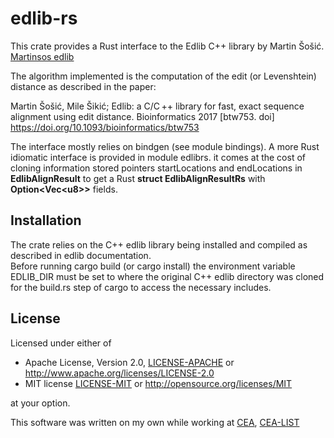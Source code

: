 # edlib-rs

This crate provides a Rust interface to the Edlib C++ library by Martin Šošić. [Martinsos edlib](https://github.com/Martinsos/edlib)

The algorithm implemented is the computation of the edit (or Levenshtein) distance as described in the paper:

Martin Šošić, Mile Šikić; Edlib: a C/C ++ library for fast, exact sequence alignment using edit distance. Bioinformatics 2017 [btw753. doi] <https://doi.org/10.1093/bioinformatics/btw753>

The interface mostly relies on bindgen (see module bindings). A more Rust idiomatic interface is provided
in module edlibrs. it comes at the cost of cloning information stored pointers startLocations and endLocations in **EdlibAlignResult** to get a Rust **struct EdlibAlignResultRs** with **Option<Vec\<u8\>>** fields.

## Installation

The crate relies on the C++ edlib library being installed and compiled as described in edlib documentation.  
Before running cargo build (or cargo install) the environment variable EDLIB_DIR must be set to where the original C++ edlib directory was cloned for the build.rs step of cargo to access the necessary includes.

## License

Licensed under either of

* Apache License, Version 2.0, [LICENSE-APACHE](LICENSE-APACHE) or <http://www.apache.org/licenses/LICENSE-2.0>
* MIT license [LICENSE-MIT](LICENSE-MIT) or <http://opensource.org/licenses/MIT>

at your option.

This software was written on my own while working at [CEA](http://www.cea.fr/), [CEA-LIST](http://www-list.cea.fr/en/)
